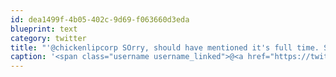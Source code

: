 ```yaml
---
id: dea1499f-4b05-402c-9d69-f063660d3eda
blueprint: text
category: twitter
title: "'@chickenlipcorp SOrry, should have mentioned it's full time. Still know someone?"
caption: '<span class="username username_linked">@<a href="https://twitter.com/chickenlipcorp" title="Staff at Chickenlip!">chickenlipcorp</a></span> SOrry, should have mentioned it''s full time. Still know someone?'
---
```

